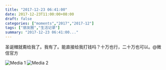```yaml
---
title: "2017-12-23 06:41:00"
date: 2017-12-23T11:00:00+08:00
draft: false
categories: ["moments","2017","2017-12"]
tags: ["朋友圈","生活记录"]
summary: "2017-12-23 06:41:00..."
---
```


圣诞帽就甭给我了。我有了。能直接给我打钱吗？十万也行，二十万也可以。@微信官方

![Media 1](/Moments/photos/2017-12-23/201712230641000.jpg)
![Media 2](/Moments/photos/2017-12-23/201712230641001.jpg)

